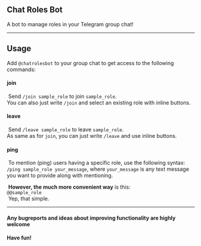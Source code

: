 ## Chat Roles Bot

A bot to manage roles in your Telegram group chat!

---
## Usage

Add `@chatrolesbot` to your group chat to get access to the following
commands:

#### join
&nbsp;Send `/join sample_role` to join `sample_role`.\
You can also just write `/join` and select an existing role with
inline buttons.

#### leave
&nbsp;Send `/leave sample_role` to leave `sample_role`.\
As same as for `join`, you can just write `/leave` and use inline
buttons.

#### ping

&nbsp;To mention (ping) users having a specific role, use the following
syntax:\
`/ping sample_role your_message`, where `your_message` is any text
message you want to provide along with mentioning.

&nbsp;**However, the much more convenient way** is this:\
`@@sample_role`\
&nbsp;Yep, that simple.

---
#### Any bugreports and ideas about improving functionality are highly welcome
#### Have fun!
